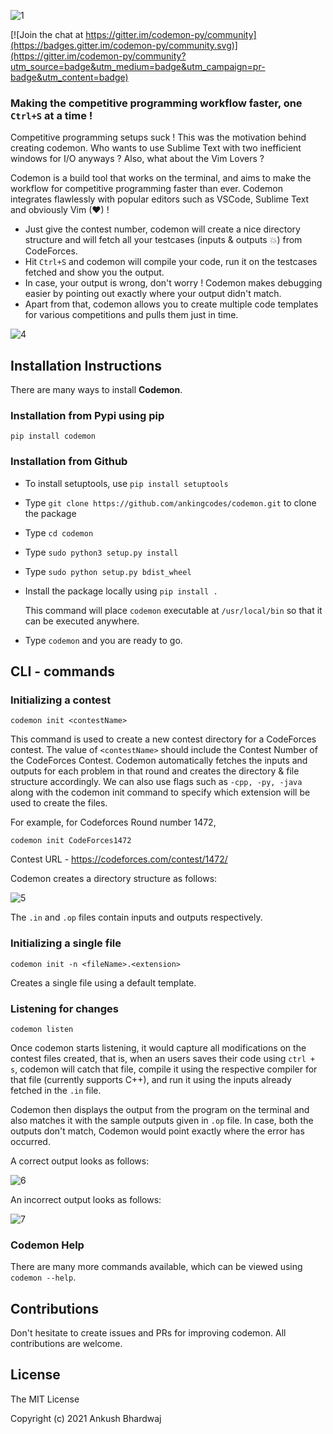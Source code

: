 ![1](https://user-images.githubusercontent.com/40923324/104605895-15c8b600-56a5-11eb-90e6-3671556b8c82.PNG)


[![Join the chat at https://gitter.im/codemon-py/community](https://badges.gitter.im/codemon-py/community.svg)](https://gitter.im/codemon-py/community?utm_source=badge&utm_medium=badge&utm_campaign=pr-badge&utm_content=badge)

### Making the competitive programming workflow faster, one `Ctrl+S` at a time !

Competitive programming setups suck ! This was the motivation behind creating codemon. Who wants to use Sublime Text with two inefficient windows for I/O anyways ? Also, what about the Vim Lovers ?

Codemon is a build tool that works on the terminal, and aims to make the workflow for competitive programming faster than ever. Codemon integrates flawlessly with popular editors such as VSCode, Sublime Text and obviously Vim (❤) !

- Just give the contest number, codemon will create a nice directory structure and will fetch all your testcases (inputs & outputs 💥) from CodeForces. 
- Hit `Ctrl+S` and codemon will compile your code, run it on the testcases fetched and show you the output.
- In case, your output is wrong, don't worry ! Codemon makes debugging easier by pointing out exactly where your output didn't match.
- Apart from that, codemon allows you to create multiple code templates for various competitions and pulls them just in time.

![4](https://user-images.githubusercontent.com/40923324/104611023-ae156980-56aa-11eb-920a-9f0ef5f29c71.PNG)


## Installation Instructions
There are many ways to install **Codemon**. 
### Installation from Pypi using pip
```
pip install codemon
```

### Installation from Github
- To install setuptools, use `pip install setuptools`
- Type `git clone https://github.com/ankingcodes/codemon.git` to clone the package
- Type `cd codemon`
- Type `sudo python3 setup.py install`
- Type `sudo python setup.py bdist_wheel`
- Install the package locally using `pip install .`

  This command will place `codemon` executable at `/usr/local/bin` so that it can 
  be executed anywhere.
- Type `codemon` and you are ready to go.

## CLI - commands
###  Initializing a contest
```
codemon init <contestName>
```
This command is used to create a new contest directory for a CodeForces contest. The value of `<contestName>` should include the Contest Number of the CodeForces Contest. Codemon automatically fetches the inputs and outputs for each problem in that round and creates the directory & file structure accordingly. We can also use flags such as `-cpp, -py, -java` along with the codemon init command to specify which extension will be used to create the files. 

For example, for Codeforces Round number 1472,
```
codemon init CodeForces1472
```
Contest URL - https://codeforces.com/contest/1472/

Codemon creates a directory structure as follows:

![5](https://user-images.githubusercontent.com/40923324/104612853-a0f97a00-56ac-11eb-92d0-3922b8685d78.PNG)

The `.in` and `.op` files contain inputs and outputs respectively.

### Initializing a single file
```
codemon init -n <fileName>.<extension>
```
Creates a single file using a default template.

### Listening for changes
```
codemon listen
```
Once codemon starts listening, it would capture all modifications on the contest files created, that is, when an users saves their code using `ctrl + s`, codemon will catch that file, compile it using the respective compiler for that file (currently supports C++), and run it using the inputs already fetched in the `.in` file. 

Codemon then displays the output from the program on the terminal and also matches it with the sample outputs given in `.op` file. In case, both the outputs don't match, Codemon would point exactly where the error has occurred.

A correct output looks as follows:

![6](https://user-images.githubusercontent.com/40923324/104614539-5d077480-56ae-11eb-8537-36a7053a3244.PNG)

An incorrect output looks as follows:

![7](https://user-images.githubusercontent.com/40923324/104614547-5e38a180-56ae-11eb-826a-ab20bfddba93.PNG)

### Codemon Help
There are many more commands available, which can be viewed using `codemon --help`.

## Contributions 
Don't hesitate to create issues and PRs for improving codemon. 
All contributions are welcome.

## License 
The MIT License 

Copyright (c) 2021 Ankush Bhardwaj
